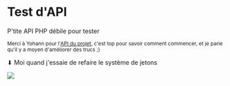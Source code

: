 # Test d'API

P'tite API PHP débile pour tester

<sub>Merci à Yohann pour l'[API du projet](https://github.com/ythepaut/info406_serveur), c'est top pour savoir comment commencer, et je parie qu'il y a moyen d'améliorer des trucs ;)</sub>

⬇ Moi quand j'essaie de refaire le système de jetons

<img src="https://image.noelshack.com/minis/2016/50/1481994659-mathematicienrisitas.png" />
